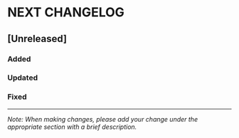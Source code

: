 # NEXT CHANGELOG

## [Unreleased]

### Added

### Updated

### Fixed

---
*Note: When making changes, please add your change under the appropriate section with a brief description.* 
